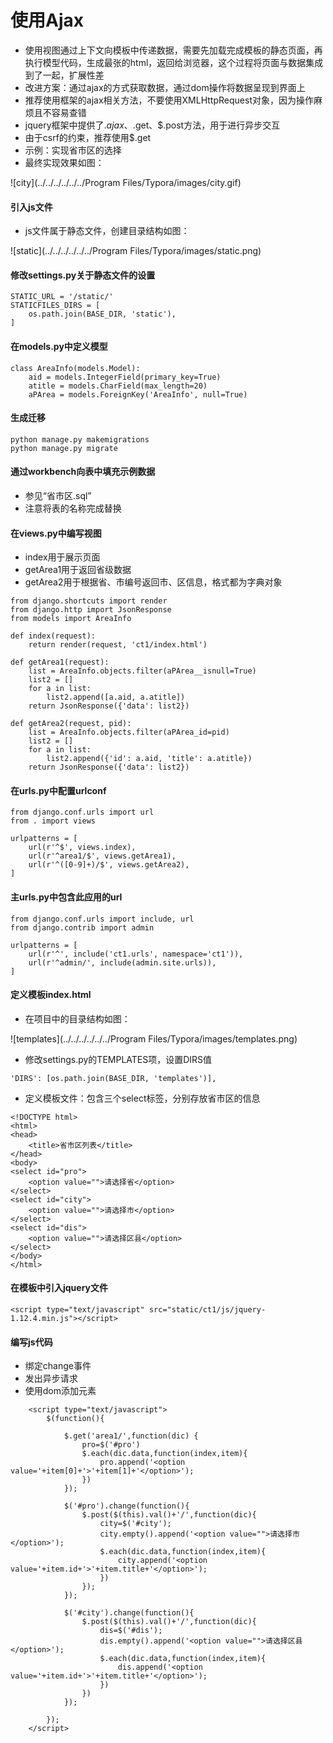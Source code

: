 # 使用Ajax

- 使用视图通过上下文向模板中传递数据，需要先加载完成模板的静态页面，再执行模型代码，生成最张的html，返回给浏览器，这个过程将页面与数据集成到了一起，扩展性差
- 改进方案：通过ajax的方式获取数据，通过dom操作将数据呈现到界面上
- 推荐使用框架的ajax相关方法，不要使用XMLHttpRequest对象，因为操作麻烦且不容易查错
- jquery框架中提供了$.ajax、$.get、$.post方法，用于进行异步交互
- 由于csrf的约束，推荐使用$.get
- 示例：实现省市区的选择
- 最终实现效果如图：

![city](../../../../../../Program Files/Typora/images/city.gif)

#### 引入js文件

- js文件属于静态文件，创建目录结构如图：

![static](../../../../../../Program Files/Typora/images/static.png)

#### 修改settings.py关于静态文件的设置

```
STATIC_URL = '/static/'
STATICFILES_DIRS = [
    os.path.join(BASE_DIR, 'static'),
]
```

#### 在models.py中定义模型

```
class AreaInfo(models.Model):
    aid = models.IntegerField(primary_key=True)
    atitle = models.CharField(max_length=20)
    aPArea = models.ForeignKey('AreaInfo', null=True)
```

#### 生成迁移

```
python manage.py makemigrations
python manage.py migrate
```

#### 通过workbench向表中填充示例数据

- 参见“省市区.sql”
- 注意将表的名称完成替换

#### 在views.py中编写视图

- index用于展示页面
- getArea1用于返回省级数据
- getArea2用于根据省、市编号返回市、区信息，格式都为字典对象

```
from django.shortcuts import render
from django.http import JsonResponse
from models import AreaInfo

def index(request):
    return render(request, 'ct1/index.html')

def getArea1(request):
    list = AreaInfo.objects.filter(aPArea__isnull=True)
    list2 = []
    for a in list:
        list2.append([a.aid, a.atitle])
    return JsonResponse({'data': list2})

def getArea2(request, pid):
    list = AreaInfo.objects.filter(aPArea_id=pid)
    list2 = []
    for a in list:
        list2.append({'id': a.aid, 'title': a.atitle})
    return JsonResponse({'data': list2})
```

#### 在urls.py中配置urlconf

```
from django.conf.urls import url
from . import views

urlpatterns = [
    url(r'^$', views.index),
    url(r'^area1/$', views.getArea1),
    url(r'^([0-9]+)/$', views.getArea2),
]
```

#### 主urls.py中包含此应用的url

```
from django.conf.urls import include, url
from django.contrib import admin

urlpatterns = [
    url(r'^', include('ct1.urls', namespace='ct1')),
    url(r'^admin/', include(admin.site.urls)),
]
```

#### 定义模板index.html

- 在项目中的目录结构如图：

![templates](../../../../../../Program Files/Typora/images/templates.png)

- 修改settings.py的TEMPLATES项，设置DIRS值

```
'DIRS': [os.path.join(BASE_DIR, 'templates')],
```

- 定义模板文件：包含三个select标签，分别存放省市区的信息

```
<!DOCTYPE html>
<html>
<head>
    <title>省市区列表</title>
</head>
<body>
<select id="pro">
    <option value="">请选择省</option>
</select>
<select id="city">
    <option value="">请选择市</option>
</select>
<select id="dis">
    <option value="">请选择区县</option>
</select>
</body>
</html>
```

#### 在模板中引入jquery文件

```
<script type="text/javascript" src="static/ct1/js/jquery-1.12.4.min.js"></script>
```

#### 编写js代码

- 绑定change事件
- 发出异步请求
- 使用dom添加元素

```
    <script type="text/javascript">
        $(function(){

            $.get('area1/',function(dic) {
                pro=$('#pro')
                $.each(dic.data,function(index,item){
                    pro.append('<option value='+item[0]+'>'+item[1]+'</option>');
                })
            });

            $('#pro').change(function(){
                $.post($(this).val()+'/',function(dic){
                    city=$('#city');
                    city.empty().append('<option value="">请选择市</option>');
                    $.each(dic.data,function(index,item){
                        city.append('<option value='+item.id+'>'+item.title+'</option>');
                    })
                });
            });

            $('#city').change(function(){
                $.post($(this).val()+'/',function(dic){
                    dis=$('#dis');
                    dis.empty().append('<option value="">请选择区县</option>');
                    $.each(dic.data,function(index,item){
                        dis.append('<option value='+item.id+'>'+item.title+'</option>');
                    })
                })
            });

        });
    </script>
```